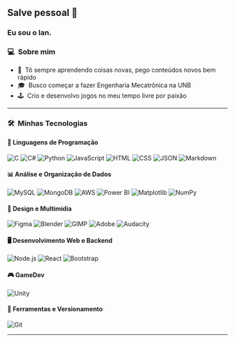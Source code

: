 ## Salve pessoal 👋

### Eu sou o Ian.

### 💻 &nbsp;Sobre mim

- 🤔 &nbsp;Tô sempre aprendendo coisas novas, pego conteúdos novos bem rápido
- 🎓 &nbsp;Busco começar a fazer Engenharia Mecatrônica na UNB
- 🕹 &nbsp;Crio e desenvolvo jogos no meu tempo livre por paixão

---

### 🛠️ &nbsp;Minhas Tecnologias

#### 📌 Linguagens de Programação
![C](https://img.shields.io/badge/C-00599C?style=for-the-badge&logo=c&logoColor=white)
![C#](https://img.shields.io/badge/C%23-239120?style=for-the-badge&logo=csharp&logoColor=white)
![Python](https://img.shields.io/badge/Python-3776AB?style=for-the-badge&logo=python&logoColor=white)
![JavaScript](https://img.shields.io/badge/JavaScript-F7DF1E?style=for-the-badge&logo=javascript&logoColor=000)
![HTML](https://img.shields.io/badge/HTML-E34F26?style=for-the-badge&logo=html5&logoColor=white)
![CSS](https://img.shields.io/badge/CSS-1572B6?style=for-the-badge&logo=css3&logoColor=white)
![JSON](https://img.shields.io/badge/JSON-000?style=for-the-badge&logo=json&logoColor=white)
![Markdown](https://img.shields.io/badge/Markdown-000000?style=for-the-badge&logo=markdown&logoColor=white)

#### 📊 Análise e Organização de Dados
![MySQL](https://img.shields.io/badge/MySQL-4479A1?style=for-the-badge&logo=mysql&logoColor=white)
![MongoDB](https://img.shields.io/badge/MongoDB-4ea94b?style=for-the-badge&logo=mongodb&logoColor=white)
![AWS](https://img.shields.io/badge/AWS-FF9900?style=for-the-badge&logo=amazonaws&logoColor=white)
![Power BI](https://img.shields.io/badge/Power%20BI-F1C912?style=for-the-badge&logo=powerbi&logoColor=white)
![Matplotlib](https://img.shields.io/badge/Matplotlib-11557c?style=for-the-badge&logo=matplotlib&logoColor=white)
![NumPy](https://img.shields.io/badge/NumPy-013243?style=for-the-badge&logo=numpy&logoColor=white)

#### 🎨 Design e Multimídia
![Figma](https://img.shields.io/badge/Figma-F24E1E?style=for-the-badge&logo=figma&logoColor=white)
![Blender](https://img.shields.io/badge/Blender-F5792A?style=for-the-badge&logo=blender&logoColor=white)
![GIMP](https://img.shields.io/badge/GIMP-5C5543?style=for-the-badge&logo=gimp&logoColor=white)
![Adobe](https://img.shields.io/badge/Adobe-FF0000?style=for-the-badge&logo=adobe&logoColor=white)
![Audacity](https://img.shields.io/badge/Audacity-0000CC?style=for-the-badge&logo=audacity&logoColor=white)

#### 🖥️ Desenvolvimento Web e Backend
![Node.js](https://img.shields.io/badge/Node.js-339933?style=for-the-badge&logo=node.js&logoColor=white)
![React](https://img.shields.io/badge/React-20232a?style=for-the-badge&logo=react&logoColor=61DAFB)
![Bootstrap](https://img.shields.io/badge/Bootstrap-7952B3?style=for-the-badge&logo=bootstrap&logoColor=white)

#### 🎮 GameDev
![Unity](https://img.shields.io/badge/Unity-000000?style=for-the-badge&logo=unity&logoColor=white)

#### 🔧 Ferramentas e Versionamento
![Git](https://img.shields.io/badge/Git-F05032?style=for-the-badge&logo=git&logoColor=white)

---

[comment]: <p align="center">
[comment]:  <img height="180em" src="https://github-readme-stats.vercel.app/api?username=dogeil&show_icons=true&theme=radical&count_private=true" alt="GitHub Stats" />
[comment]:  <br/>
[comment]:  <img height="180em" src="https://github-readme-stats.vercel.app/api/top-langs/?username=dogeil&layout=compact&theme=radical" alt="Top Languages" />
[comment]:  </p>
